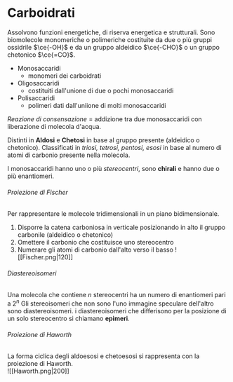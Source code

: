 # Carboidrati
Assolvono funzioni energetiche, di riserva energetica e strutturali. 
Sono biomolecole monomeriche o polimeriche costituite da due o più gruppi ossidrile $\ce{-OH}$ e da un gruppo aldeidico $\ce{-CHO}$ o un gruppo chetonico $\ce{=CO}$. 

- Monosaccaridi
	- monomeri dei carboidrati
- Oligosaccaridi 
	- costituiti dall'unione di due o pochi monosaccaridi
- Polisaccaridi 
	- polimeri dati dall'uniione di molti monosaccaridi

*Reazione di consensazione* = addizione tra due monosaccaridi con liberazione di molecola d'acqua. 

Distinti in **Aldosi** e **Chetosi** in base al gruppo presente (aldeidico o chetonico). Classificati in *triosi, tetrosi, pentosi, esosi* in base al numero di atomi di carbonio presente nella molecola. 

I monosaccaridi hanno uno o più *stereocentri*, sono **chirali** e hanno due o più enantiomeri. 

###### Proiezione di Fischer
Per rappresentare le molecole tridimensionali in un piano bidimensionale. 

1. Disporre la catena carboniosa in verticale posizionando in alto il gruppo carbonile (aldeidico o chetonico)
2. Omettere il carbonio che costituisce uno stereocentro
3. Numerare gli atomi di carbonio dall'alto verso il basso
![[Fischer.png|120]]

###### Diastereoisomeri
Una molecola che contiene $n$ stereocentri ha un numero di enantiomeri pari a $2^n$
Gli stereoisomeri che non sono l'uno immagine speculare dell'altro sono diastereoisomeri. i diastereoisomeri che differisono per la posizione di un solo stereocentro si chiamano **epimeri**.
###### Proiezione di Haworth
La forma ciclica degli aldoesosi e chetoesosi si rappresenta con la proiezione di Haworth. 	
![[Haworth.png|200]]